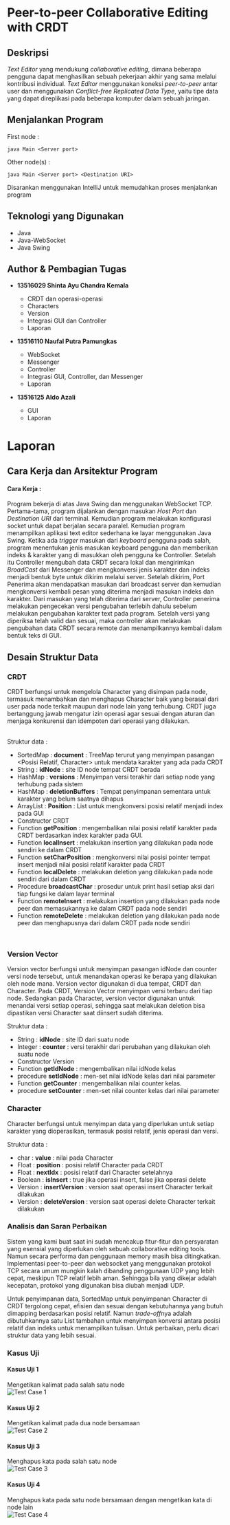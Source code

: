 # Peer-to-peer Collaborative Editing with CRDT

## Deskripsi
*Text Editor* yang mendukung *collaborative editing*, dimana beberapa pengguna dapat menghasilkan sebuah pekerjaan akhir yang sama melalui kontribusi individual.
*Text Editor* menggunakan koneksi *peer-to-peer* antar user dan menggunakan *Conflict-free Replicated Data Type*, yaitu tipe data yang dapat direplikasi pada beberapa komputer dalam sebuah jaringan.  

## Menjalankan Program
First node :
```
java Main <Server port>  
```

Other node(s) :
```
java Main <Server port> <Destination URI>  
```

Disarankan menggunakan IntelliJ untuk memudahkan proses menjalankan program 
## Teknologi yang Digunakan
- Java
- Java-WebSocket
- Java Swing

## Author & Pembagian Tugas

- **13516029 Shinta Ayu Chandra Kemala** 
  - CRDT dan operasi-operasi
  - Characters
  - Version
  - Integrasi GUI dan Controller 
  - Laporan
- **13516110 Naufal Putra Pamungkas**
  - WebSocket
  - Messenger
  - Controller
  - Integrasi GUI, Controller, dan Messenger
  - Laporan
  
- **13516125 Aldo Azali** 
  - GUI
  - Laporan

# Laporan
## Cara Kerja dan Arsitektur Program
#### Cara Kerja :
Program bekerja di atas Java Swing dan menggunakan WebSocket TCP. Pertama-tama, program dijalankan dengan masukan *Host Port* dan *Destination URI* dari terminal. 
Kemudian program melakukan konfigurasi socket untuk dapat berjalan secara paralel. Kemudian program menampilkan aplikasi text editor sederhana ke layar menggunakan Java Swing.
Ketika ada *trigger* masukan dari *keyboard* pengguna pada salah, program menentukan jenis masukan keyboard pengguna dan memberikan indeks & karakter yang di masukkan oleh pengguna ke Controller.
Setelah itu Controller mengubah data CRDT secara lokal dan mengirimkan *BroadCast* dari Messenger dan mengkonversi jenis karakter dan indeks menjadi bentuk byte untuk dikirim melalui server.
Setelah dikirim, Port Penerima akan mendapatkan masukan dari broadcast server dan kemudian mengkonversi kembali pesan yang diterima menjadi masukan indeks dan karakter.
Dari masukan yang telah diterima dari server, Controller penerima melakukan pengecekan versi pengubahan terlebih dahulu sebelum melakukan pengubahan karakter text pada program.
Setelah versi yang diperiksa telah valid dan sesuai, maka controller akan melakukan pengubahan data CRDT secara remote dan menampilkannya kembali dalam bentuk teks di GUI.

## Desain Struktur Data
### CRDT
CRDT berfungsi untuk mengelola Character yang disimpan pada node, termasuk menambahkan dan menghapus Character baik yang berasal dari user pada node terkait maupun dari node lain yang terhubung.
CRDT juga bertanggung jawab mengatur izin operasi agar sesuai dengan aturan dan menjaga konkurensi dan idempoten dari operasi yang dilakukan.

<br>
Struktur data :

- SortedMap : **document** : TreeMap terurut yang menyimpan pasangan <Posisi Relatif, Character> untuk mendata karakter yang ada pada CRDT
- String : **idNode** : site ID node tempat CRDT berada
- HashMap : **versions** : Menyimpan versi terakhir dari setiap node yang terhubung pada sistem
- HashMap : **deletionBuffers** : Tempat penyimpanan sementara untuk karakter yang belum saatnya dihapus 
- ArrayList : **Position** : List untuk mengkonversi posisi relatif menjadi index pada GUI
- Constructor CRDT
- Function **getPosition** : mengembalikan nilai posisi relatif karakter pada CRDT berdasarkan index karakter pada GUI.
- Function **localInsert** : melakukan insertion yang dilakukan pada node sendiri ke dalam CRDT
- Function **setCharPosition** : mengkonversi nilai posisi pointer tempat insert menjadi nilai posisi relatif karakter pada CRDT
- Function **localDelete** : melakukan deletion yang dilakukan pada node sendiri dari dalam CRDT
- Procedure **broadcastChar** : prosedur untuk print hasil setiap aksi dari tiap fungsi ke dalam layar terminal
- Function **remoteInsert** : melakukan insertion yang dilakukan pada node peer dan memasukannya ke dalam CRDT pada node sendiri
- Function **remoteDelete** : melakukan deletion yang dilakukan pada node peer dan menghapusnya dari dalam CRDT pada node sendiri

<br>

### Version Vector
Version vector berfungsi untuk menyimpan pasangan idNode dan counter versi node tersebut, untuk menandakan operasi ke berapa yang dilakukan oleh node mana. 
Version vector digunakan di dua tempat, CRDT dan Character. Pada CRDT, Version Vector menyimpan versi terbaru dari tiap node. 
Sedangkan pada Character, version vector digunakan untuk menandai versi setiap operasi, sehingga saat melakukan deletion bisa dipastikan versi Character saat diinsert sudah diterima.  

Struktur data : 
- String : **idNode** : site ID dari suatu node 
- Integer : **counter** : versi terakhir dari perubahan yang dilakukan oleh suatu node
- Constructor Version 
- Function **getIdNode** : mengembalikan nilai idNode kelas
- procedure **setIdNode** : men-set nilai idNode kelas dari nilai parameter
- Function **getCounter** : mengembalikan nilai counter kelas.
- procedure **setCounter** : men-set nilai counter kelas dari nilai parameter


### Character
Character berfungsi untuk menyimpan data yang diperlukan untuk setiap karakter yang dioperasikan, termasuk posisi relatif, jenis operasi dan versi.

Struktur data :
- char : **value** : nilai pada Character
- Float : **position** : posisi relatif Character pada CRDT
- Float : **nextIdx** : posisi relatif dari Character setelahnya
- Boolean : **isInsert** : true jika operasi insert, false jika operasi delete
- Version : **insertVersion** : version saat operasi insert Character terkait dilakukan
- Version : **deleteVersion** : version saat operasi delete Character terkait dilakukan

### Analisis dan Saran Perbaikan
Sistem yang kami buat saat ini sudah mencakup fitur-fitur dan persyaratan yang esensial yang diperlukan oleh sebuah collaborative editing tools. 
Namun secara performa dan penggunaan memory masih bisa ditingkatkan. Implementasi peer-to-peer dan websocket yang menggunakan protokol TCP secara umum
mungkin kalah dibanding penggunaan UDP yang lebih cepat, meskipun TCP relatif lebih aman. Sehingga bila yang dikejar adalah kecepatan, protokol yang digunakan bisa diubah menjadi UDP.

Untuk penyimpanan data, SortedMap untuk penyimpanan Character di CRDT tergolong cepat, efisien dan sesuai dengan kebutuhannya yang butuh dimapping berdasarkan posisi relatif. 
Namun *trade-off*nya adalah dibutuhkannya satu List tambahan untuk menyimpan konversi antara posisi relatif dan indeks untuk menampilkan tulisan. Untuk perbaikan, perlu dicari struktur data yang lebih sesuai. 

### Kasus Uji
#### Kasus Uji 1
Mengetikan kalimat pada salah satu node
<br>
![Test Case 1](img/TC%201.PNG)

#### Kasus Uji 2
Mengetikan kalimat pada dua node bersamaan
<br>
![Test Case 2](img/TC%202.PNG)

#### Kasus Uji 3
Menghapus kata pada salah satu node
<br>
![Test Case 3](img/TC%203.PNG)

#### Kasus Uji 4
Menghapus kata pada satu node bersamaan dengan mengetikan kata di node lain
<br>
![Test Case 4](img/TC%204.PNG)

